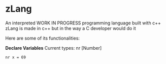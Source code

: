 # zLang
An interpreted WORK IN PROGRESS programming language built with c++
zLang is made in c++ but in the way a C developer would do it

Here are some of its functionalities:

**Declare Variables**
Current types: nr [Number]

```zLang
nr x = 69
```

